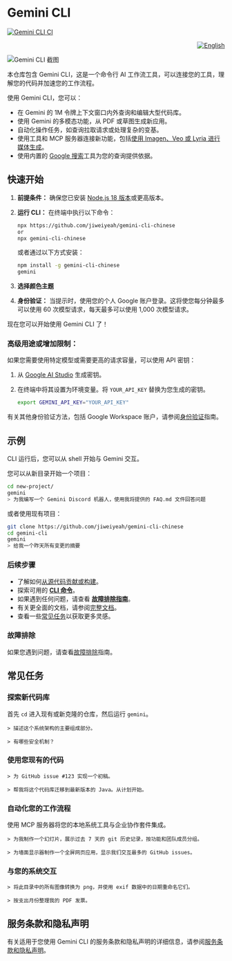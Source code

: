 # Gemini CLI

[![Gemini CLI CI](https://github.com/google-gemini/gemini-cli/actions/workflows/ci.yml/badge.svg)](https://github.com/google-gemini/gemini-cli/actions/workflows/ci.yml)

<p align="right">
  <a href="README.md">
    <img src="https://img.shields.io/badge/-English-blue?style=for-the-badge&logo=googletranslate&logoColor=white" alt="English" />
  </a>
</p>

![Gemini CLI 截图](./docs/assets/gemini-screenshot.png)

本仓库包含 Gemini CLI，这是一个命令行 AI 工作流工具，可以连接您的工具，理解您的代码并加速您的工作流程。

使用 Gemini CLI，您可以：

- 在 Gemini 的 1M 令牌上下文窗口内外查询和编辑大型代码库。
- 使用 Gemini 的多模态功能，从 PDF 或草图生成新应用。
- 自动化操作任务，如查询拉取请求或处理复杂的变基。
- 使用工具和 MCP 服务器连接新功能，包括[使用 Imagen、Veo 或 Lyria 进行媒体生成](https://github.com/GoogleCloudPlatform/vertex-ai-creative-studio/tree/main/experiments/mcp-genmedia)。
- 使用内置的 [Google 搜索](https://ai.google.dev/gemini-api/docs/grounding)工具为您的查询提供依据。

## 快速开始

1. **前提条件：** 确保您已安装 [Node.js 18 版本](https://nodejs.org/en/download)或更高版本。
2. **运行 CLI：** 在终端中执行以下命令：

   ```bash
   npx https://github.com/jiweiyeah/gemini-cli-chinese
   or
   npx gemini-cli-chinese
   ```

   或者通过以下方式安装：

   ```bash
   npm install -g gemini-cli-chinese
   gemini
   ```

3. **选择颜色主题**
4. **身份验证：** 当提示时，使用您的个人 Google 账户登录。这将使您每分钟最多可以使用 60 次模型请求，每天最多可以使用 1,000 次模型请求。

现在您可以开始使用 Gemini CLI 了！

### 高级用途或增加限制：

如果您需要使用特定模型或需要更高的请求容量，可以使用 API 密钥：

1. 从 [Google AI Studio](https://aistudio.google.com/apikey) 生成密钥。
2. 在终端中将其设置为环境变量。将 `YOUR_API_KEY` 替换为您生成的密钥。

   ```bash
   export GEMINI_API_KEY="YOUR_API_KEY"
   ```

有关其他身份验证方法，包括 Google Workspace 账户，请参阅[身份验证](./docs/cli/authentication.md)指南。

## 示例

CLI 运行后，您可以从 shell 开始与 Gemini 交互。

您可以从新目录开始一个项目：

```sh
cd new-project/
gemini
> 为我编写一个 Gemini Discord 机器人，使用我将提供的 FAQ.md 文件回答问题
```

或者使用现有项目：

```sh
git clone https://github.com/jiweiyeah/gemini-cli-chinese
cd gemini-cli
gemini
> 给我一个昨天所有变更的摘要
```

### 后续步骤

- 了解如何[从源代码贡献或构建](./CONTRIBUTING.md)。
- 探索可用的 **[CLI 命令](./docs/cli/commands.md)**。
- 如果遇到任何问题，请查看 **[故障排除指南](./docs/troubleshooting.md)**。
- 有关更全面的文档，请参阅[完整文档](./docs/index.md)。
- 查看一些[常见任务](#常见任务)以获取更多灵感。

### 故障排除

如果您遇到问题，请查看[故障排除](docs/troubleshooting.md)指南。

## 常见任务

### 探索新代码库

首先 `cd` 进入现有或新克隆的仓库，然后运行 `gemini`。

```text
> 描述这个系统架构的主要组成部分。
```

```text
> 有哪些安全机制？
```

### 使用您现有的代码

```text
> 为 GitHub issue #123 实现一个初稿。
```

```text
> 帮我将这个代码库迁移到最新版本的 Java。从计划开始。
```

### 自动化您的工作流程

使用 MCP 服务器将您的本地系统工具与企业协作套件集成。

```text
> 为我制作一个幻灯片，展示过去 7 天的 git 历史记录，按功能和团队成员分组。
```

```text
> 为墙面显示器制作一个全屏网页应用，显示我们交互最多的 GitHub issues。
```

### 与您的系统交互

```text
> 将此目录中的所有图像转换为 png，并使用 exif 数据中的日期重命名它们。
```

```text
> 按支出月份整理我的 PDF 发票。
```

## 服务条款和隐私声明

有关适用于您使用 Gemini CLI 的服务条款和隐私声明的详细信息，请参阅[服务条款和隐私声明](./docs/tos-privacy.md)。 